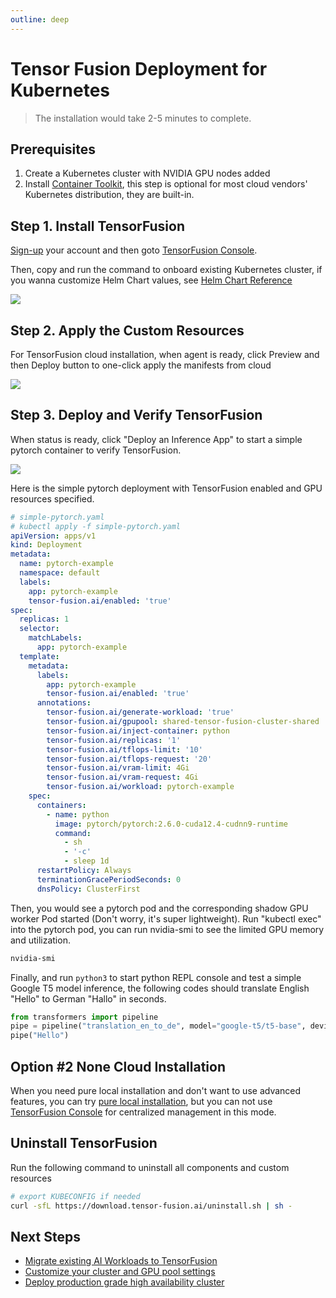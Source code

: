 ```yaml
---
outline: deep
---
```


# Tensor Fusion Deployment for Kubernetes

> The installation would take 2-5 minutes to complete.

## Prerequisites

1. Create a Kubernetes cluster with NVIDIA GPU nodes added
2. Install [Container Toolkit](https://docs.nvidia.com/datacenter/cloud-native/container-toolkit/latest/install-guide.html#configuring-containerd-for-kubernetes), this step is optional for most cloud vendors' Kubernetes distribution, they are built-in.

## Step 1. Install TensorFusion

[Sign-up](https://accounts.tensor-fusion.ai/sign-up) your account and then goto [TensorFusion Console](https://app.tensor-fusion.ai/workbench).

Then, copy and run the command to onboard existing Kubernetes cluster, if you wanna customize Helm Chart values, see [Helm Chart Reference](/reference/helm-install-values.md)

![](https://cdn.tensor-fusion.ai/install-tf.png)

## Step 2. Apply the Custom Resources

For TensorFusion cloud installation, when agent is ready, click Preview and then Deploy button to one-click apply the manifests from cloud

![](https://cdn.tensor-fusion.ai/tf-apply-cr.png)

## Step 3. Deploy and Verify TensorFusion

When status is ready, click "Deploy an Inference App" to start a simple pytorch container to verify TensorFusion.

![](https://cdn.tensor-fusion.ai/verify-tf-cluster.png)

Here is the simple pytorch deployment with TensorFusion enabled and GPU resources specified.
```yaml
# simple-pytorch.yaml
# kubectl apply -f simple-pytorch.yaml
apiVersion: apps/v1
kind: Deployment
metadata:
  name: pytorch-example
  namespace: default
  labels:
    app: pytorch-example
    tensor-fusion.ai/enabled: 'true'
spec:
  replicas: 1
  selector:
    matchLabels:
      app: pytorch-example
  template:
    metadata:
      labels:
        app: pytorch-example
        tensor-fusion.ai/enabled: 'true'
      annotations:
        tensor-fusion.ai/generate-workload: 'true'
        tensor-fusion.ai/gpupool: shared-tensor-fusion-cluster-shared
        tensor-fusion.ai/inject-container: python
        tensor-fusion.ai/replicas: '1'
        tensor-fusion.ai/tflops-limit: '10'
        tensor-fusion.ai/tflops-request: '20'
        tensor-fusion.ai/vram-limit: 4Gi
        tensor-fusion.ai/vram-request: 4Gi
        tensor-fusion.ai/workload: pytorch-example
    spec:
      containers:
        - name: python
          image: pytorch/pytorch:2.6.0-cuda12.4-cudnn9-runtime
          command:
            - sh
            - '-c'
            - sleep 1d
      restartPolicy: Always
      terminationGracePeriodSeconds: 0
      dnsPolicy: ClusterFirst
```

Then, you would see a pytorch pod and the corresponding shadow GPU worker Pod started (Don't worry, it's super lightweight). Run "kubectl exec" into the pytorch pod, you can run nvidia-smi to see the limited GPU memory and utilization.

```bash
nvidia-smi
```

Finally, and run `python3` to start python REPL console and test a simple Google T5 model inference, the following codes should translate English "Hello" to German "Hallo" in seconds.

```python
from transformers import pipeline
pipe = pipeline("translation_en_to_de", model="google-t5/t5-base", device="cuda:0")
pipe("Hello")
```
## Option #2 None Cloud Installation

When you need pure local installation and don't want to use advanced features, you can try [pure local installation](/guide/recipes/deploy-k8s-local-mode.md), but you can not use [TensorFusion Console](https://app.tensor-fusion.ai/workbench) for centralized management in this mode.

## Uninstall TensorFusion

Run the following command to uninstall all components and custom resources

```bash
# export KUBECONFIG if needed
curl -sfL https://download.tensor-fusion.ai/uninstall.sh | sh -
```

## Next Steps

- [Migrate existing AI Workloads to TensorFusion](/guide/recipes/migrate-existing.md)
- [Customize your cluster and GPU pool settings](/guide/recipes/configure-qos-and-pricing.md)
- [Deploy production grade high availability cluster](/guide/recipes/production-grade-deployment.md)
